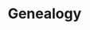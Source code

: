 ---
title: Genealogy
crosslinks:
- translator
- AskHistorians
- ArtHistory
- AskReddit
- gramps
- German
- e
- Foodforthought
- IWantOut
- whereisthis
- Assyria
- DNAAncestry
- translation
- jt
- DNA
- PhotoshopRequest
- Judaism
- hungary
- pa
- 23andme
---